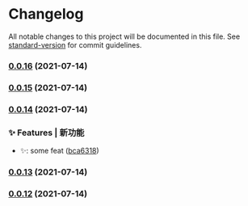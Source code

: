 # Changelog

All notable changes to this project will be documented in this file. See [standard-version](https://github.com/conventional-changelog/standard-version) for commit guidelines.

### [0.0.16](https://github.com/weekitmo/vite-vue3/compare/v0.0.15...v0.0.16) (2021-07-14)

### [0.0.15](https://github.com/weekitmo/vite-vue3/compare/v0.0.14...v0.0.15) (2021-07-14)

### [0.0.14](https://github.com/weekitmo/vite-vue3/compare/v0.0.13...v0.0.14) (2021-07-14)


### ✨ Features | 新功能

* :sparkles:: some feat ([bca6318](https://github.com/weekitmo/vite-vue3/commit/bca63180fdeba3e2ae2ed95f3ade16f3f9337f2d))

### [0.0.13](https://github.com/weekitmo/vite-vue3/compare/v0.0.12...v0.0.13) (2021-07-14)

### [0.0.12](https://github.com/weekitmo/vite-vue3/compare/v0.0.11...v0.0.12) (2021-07-14)

